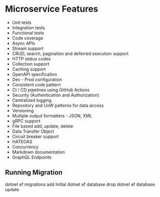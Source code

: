 # Microservice Features

- Unit tests
- Integration tests
- Functional tests
- Code coverage
- Async APIs
- Stream support
- CRUD, search, pagination and deferred execution support
- HTTP status codes
- Collection support
- Caching support
- OpenAPI specification
- Dev - Prod configuration
- Consistent code pattern
- CI / CD pipelines using GitHub Actions
- Security (Authentication and Authorization)
- Centralized logging
- Repository and UoW patterns for data access
- Versioning
- Multiple output formatters - JSON, XML
- gRPC support
- File based add, update, delete
- Data Transfer Object
- Circuit breaker support
- HATEOAS
- Concurrency
- Markdown documentation
- GraphQL Endpoints

## Running Migration

dotnet ef migrations add Initial
dotnet ef database drop
dotnet ef database update
